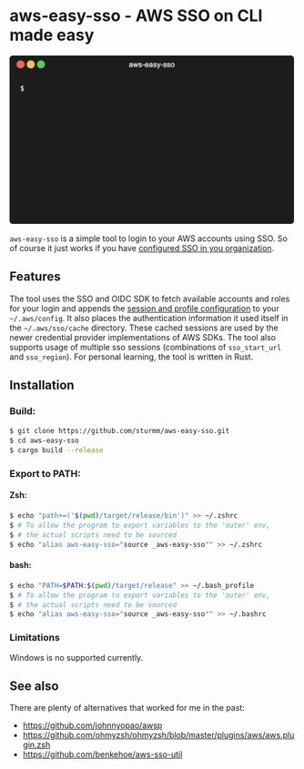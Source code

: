 # aws-easy-sso - AWS SSO on CLI made easy

<img src="doc/demo.gif" width="500">

`aws-easy-sso` is a simple tool to login to your AWS accounts using SSO. So of course it just works if you have [configured SSO in you organization](https://aws.amazon.com/de/iam/identity-center/). 

## Features

The tool uses the SSO and OIDC SDK to fetch available accounts and roles for your login and appends the [session and profile configuration](https://docs.aws.amazon.com/cli/latest/userguide/cli-configure-sso.html) to your `~/.aws/config`. It also places the authentication information it used itself in the `~/.aws/sso/cache` directory. These cached sessions are used by the newer credential provider implementations of AWS SDKs. The tool also supports usage of multiple sso sessions (combinations of `sso_start_url` and `sso_region`). For personal learning, the tool is written in Rust.

## Installation

### Build: 
``` bash
$ git clone https://github.com/sturmm/aws-easy-sso.git
$ cd aws-easy-sso
$ cargo build --release
```

### Export to PATH:
#### Zsh:
``` bash
$ echo "path+=('$(pwd)/target/release/bin')" >> ~/.zshrc
$ # To allow the program to export variables to the 'outer' env, 
$ # the actual scripts need to be sourced
$ echo "alias aws-easy-sso="source _aws-easy-sso"" >> ~/.zshrc
```

#### bash:
``` bash
$ echo "PATH=$PATH:$(pwd)/target/release" >> ~/.bash_profile
$ # To allow the program to export variables to the 'outer' env, 
$ # the actual scripts need to be sourced
$ echo "alias aws-easy-sso="source _aws-easy-sso"" >> ~/.bashrc
```

### Limitations
Windows is no supported currently.

## See also
There are plenty of alternatives that worked for me in the past:

* https://github.com/johnnyopao/awsp
* https://github.com/ohmyzsh/ohmyzsh/blob/master/plugins/aws/aws.plugin.zsh
* https://github.com/benkehoe/aws-sso-util
